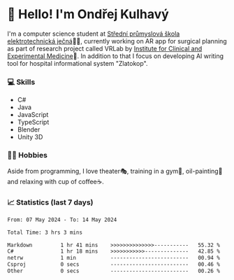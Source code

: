 # 👋 Hello! I'm Ondřej Kulhavý

I'm a computer science student at [Střední průmyslová škola elektrotechnická ječná](https://www.spsejecna.cz/)👨‍🎓, currently working on AR app for surgical planning as part of research project called VRLab by [Institute for Clinical and Experimental Medicine](https://www.ikem.cz/en/)🏥.
In addition to that I focus on developing AI writing tool for hospital informational system "Zlatokop".

### 💻 Skills
- C#
- Java
- JavaScript
- TypeScript
- Blender
- Unity 3D

### 🏋️‍♂️ Hobbies

Aside from programming, I love theater🎭, training in a gym💪, oil-painting🎨 and relaxing with cup of coffee☕.
### 📈 Statistics (last 7 days)
<!--START_SECTION:waka-->

```txt
From: 07 May 2024 - To: 14 May 2024

Total Time: 3 hrs 3 mins

Markdown         1 hr 41 mins    >>>>>>>>>>>>>>-----------   55.32 %
C#               1 hr 18 mins    >>>>>>>>>>>--------------   42.85 %
netrw            1 min           -------------------------   00.94 %
Csproj           0 secs          -------------------------   00.46 %
Other            0 secs          -------------------------   00.26 %
```

<!--END_SECTION:waka-->



